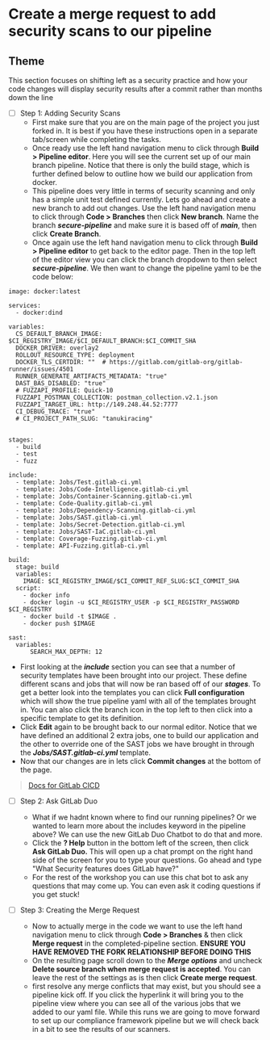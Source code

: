 # Create a merge request to add security scans to our pipeline

## Theme

This section focuses on shifting left as a security practice and how your code changes will display security results after a commit rather than months down the line

* [ ] Step 1: Adding Security Scans
  * First make sure that you are on the main page of the project you just forked in. It is best if you have these instructions open in a separate tab/screen while completing the tasks.
  * Once ready use the left hand navigation menu to click through **Build \> Pipeline editor**. Here you will see the current set up of our main branch pipeline. Notice that there is only the build stage, which is further defined below to outline how we build our application from docker.
  * This pipeline does very little in terms of security scanning and only has a simple unit test defined currently. Lets go ahead and create a new branch to add out changes. Use the left hand navigation menu to click through **Code \> Branches** then click **New branch**. Name the branch **_secure-pipeline_** and make sure it is based off of **_main_**, then click **Create Branch**.
  * Once again use the left hand navigation menu to click through **Build \> Pipeline editor** to get back to the editor page. Then in the top left of the editor view you can click the branch dropdown to then select **_secure-pipeline_**. We then want to change the pipeline yaml to be the code below:

```plaintext
image: docker:latest

services:
  - docker:dind

variables:
  CS_DEFAULT_BRANCH_IMAGE: $CI_REGISTRY_IMAGE/$CI_DEFAULT_BRANCH:$CI_COMMIT_SHA
  DOCKER_DRIVER: overlay2
  ROLLOUT_RESOURCE_TYPE: deployment
  DOCKER_TLS_CERTDIR: ""  # https://gitlab.com/gitlab-org/gitlab-runner/issues/4501
  RUNNER_GENERATE_ARTIFACTS_METADATA: "true"
  DAST_BAS_DISABLED: "true"
  # FUZZAPI_PROFILE: Quick-10
  FUZZAPI_POSTMAN_COLLECTION: postman_collection.v2.1.json
  FUZZAPI_TARGET_URL: http://149.248.44.52:7777
  CI_DEBUG_TRACE: "true"
  # CI_PROJECT_PATH_SLUG: "tanukiracing"
  

stages:
  - build
  - test
  - fuzz

include:
  - template: Jobs/Test.gitlab-ci.yml
  - template: Jobs/Code-Intelligence.gitlab-ci.yml
  - template: Jobs/Container-Scanning.gitlab-ci.yml
  - template: Code-Quality.gitlab-ci.yml
  - template: Jobs/Dependency-Scanning.gitlab-ci.yml
  - template: Jobs/SAST.gitlab-ci.yml
  - template: Jobs/Secret-Detection.gitlab-ci.yml
  - template: Jobs/SAST-IaC.gitlab-ci.yml
  - template: Coverage-Fuzzing.gitlab-ci.yml
  - template: API-Fuzzing.gitlab-ci.yml

build:
  stage: build
  variables:
    IMAGE: $CI_REGISTRY_IMAGE/$CI_COMMIT_REF_SLUG:$CI_COMMIT_SHA
  script:
    - docker info
    - docker login -u $CI_REGISTRY_USER -p $CI_REGISTRY_PASSWORD $CI_REGISTRY
    - docker build -t $IMAGE .
    - docker push $IMAGE

sast:
  variables:
      SEARCH_MAX_DEPTH: 12
```

* First looking at the **_include_** section you can see that a number of security templates have been brought into our project. These define different scans and jobs that will now be ran based off of our **_stages_**. To get a better look into the templates you can click **Full configuration** which will show the true pipeline yaml with all of the templates brought in. You can also click the branch icon in the top left to then click into a specific template to get its definition.
* Click **Edit** again to be brought back to our normal editor. Notice that we have defined an additional 2 extra jobs, one to build our application and the other to override one of the SAST jobs we have brought in through the **_Jobs/SAST.gitlab-ci.yml_** template.
* Now that our changes are in lets click **Commit changes** at the bottom of the page.

> [Docs for GitLab CICD](https://docs.gitlab.com/ee/ci/)

* [ ] Step 2: Ask GitLab Duo
  * What if we hadnt known where to find our running pipelines? Or we wanted to learn more about the includes keyword in the pipeline above? We can use the new GitLab Duo Chatbot to do that and more.
  * Click the **? Help** button in the bottom left of the screen, then click **Ask GitLab Duo.** This will open up a chat prompt on the right hand side of the screen for you to type your questions. Go ahead and type "What Security features does GitLab have?"
  * For the rest of the workshop you can use this chat bot to ask any questions that may come up. You can even ask it coding questions if you get stuck!
  
* [ ] Step 3: Creating the Merge Request
  * Now to actually merge in the code we want to use the left hand navigation menu to click through **Code \> Branches** & then click **Merge request** in the completed-pipeline section. **ENSURE YOU HAVE REMOVED THE FORK RELATIONSHIP BEFORE DOING THIS**
  * On the resulting page scroll down to the **_Merge options_** and uncheck **Delete source branch when merge request is accepted**. You can leave the rest of the settings as is then click **Create merge request**.
  * first resolve any merge conflicts that may exist, but you should see a pipeline kick off. If you click the hyperlink it will bring you to the pipeline view where you can see all of the various jobs that we added to our yaml file. While this runs we are going to move forward to set up our compliance framework pipeline but we will check back in a bit to see the results of our scanners.